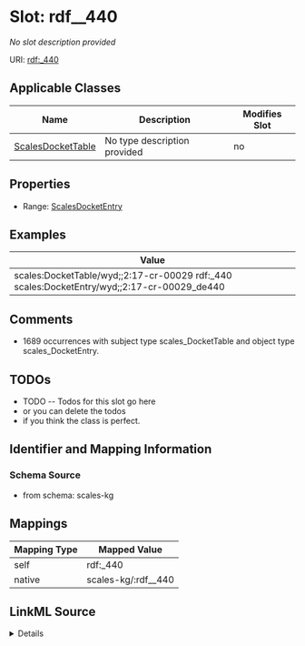 

# Slot: rdf__440


_No slot description provided_





URI: [rdf:_440](http://www.w3.org/1999/02/22-rdf-syntax-ns#_440)



<!-- no inheritance hierarchy -->





## Applicable Classes

| Name | Description | Modifies Slot |
| --- | --- | --- |
| [ScalesDocketTable](../classes/ScalesDocketTable.md) | No type description provided |  no  |







## Properties

* Range: [ScalesDocketEntry](../classes/ScalesDocketEntry.md)






## Examples

| Value |
| --- |
| scales:DocketTable/wyd;;2:17-cr-00029 rdf:_440 scales:DocketEntry/wyd;;2:17-cr-00029_de440 |

## Comments

* 1689 occurrences with subject type scales_DocketTable and object type scales_DocketEntry.

## TODOs

* TODO -- Todos for this slot go here
* or you can delete the todos
* if you think the class is perfect.

## Identifier and Mapping Information







### Schema Source


* from schema: scales-kg




## Mappings

| Mapping Type | Mapped Value |
| ---  | ---  |
| self | rdf:_440 |
| native | scales-kg/:rdf__440 |




## LinkML Source

<details>
```yaml
name: rdf__440
description: No slot description provided
todos:
- TODO -- Todos for this slot go here
- or you can delete the todos
- if you think the class is perfect.
comments:
- 1689 occurrences with subject type scales_DocketTable and object type scales_DocketEntry.
examples:
- value: scales:DocketTable/wyd;;2:17-cr-00029 rdf:_440 scales:DocketEntry/wyd;;2:17-cr-00029_de440
from_schema: scales-kg
rank: 1000
slot_uri: rdf:_440
alias: rdf__440
domain_of:
- scales_DocketTable
range: scales_DocketEntry

```
</details>